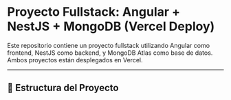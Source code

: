 # Proyecto Fullstack: Angular + NestJS + MongoDB (Vercel Deploy)

Este repositorio contiene un proyecto fullstack utilizando Angular como frontend, NestJS como backend, y MongoDB Atlas como base de datos. Ambos proyectos están desplegados en Vercel.

---

## 📁 Estructura del Proyecto
